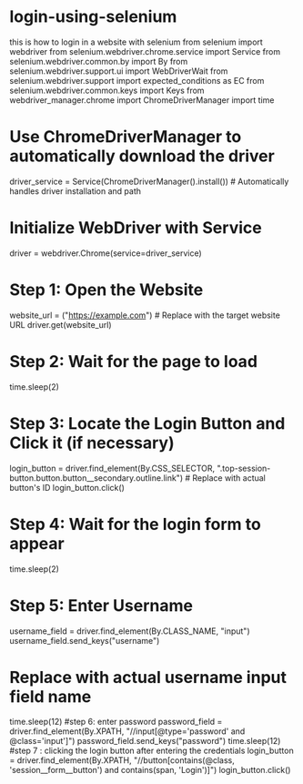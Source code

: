 # login-using-selenium
this is how to login in a website with selenium
from selenium import webdriver
from selenium.webdriver.chrome.service import Service
from selenium.webdriver.common.by import By
from selenium.webdriver.support.ui import WebDriverWait
from selenium.webdriver.support import expected_conditions as EC
from selenium.webdriver.common.keys import Keys
from webdriver_manager.chrome import ChromeDriverManager
import time

# Use ChromeDriverManager to automatically download the driver
driver_service = Service(ChromeDriverManager().install())  # Automatically handles driver installation and path

# Initialize WebDriver with Service
driver = webdriver.Chrome(service=driver_service)

# Step 1: Open the Website
website_url = ("https://example.com")  # Replace with the target website URL
driver.get(website_url)

# Step 2: Wait for the page to load
time.sleep(2)

# Step 3: Locate the Login Button and Click it (if necessary)
login_button = driver.find_element(By.CSS_SELECTOR, ".top-session-button.button.button__secondary.outline.link")  # Replace with actual button's ID
login_button.click()

# Step 4: Wait for the login form to appear
time.sleep(2)

# Step 5: Enter Username
username_field = driver.find_element(By.CLASS_NAME, "input")
username_field.send_keys("username")
# Replace with actual username input field name
time.sleep(12)
#step 6: enter password
password_field = driver.find_element(By.XPATH, "//input[@type='password' and @class='input']")
password_field.send_keys("password")
time.sleep(12)
#step 7 : clicking the login button after entering the credentials
login_button = driver.find_element(By.XPATH, "//button[contains(@class, 'session__form__button') and contains(span, 'Login')]")
login_button.click()
